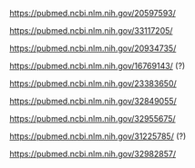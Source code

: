 https://pubmed.ncbi.nlm.nih.gov/20597593/

https://pubmed.ncbi.nlm.nih.gov/33117205/

https://pubmed.ncbi.nlm.nih.gov/20934735/

https://pubmed.ncbi.nlm.nih.gov/16769143/ (?)

https://pubmed.ncbi.nlm.nih.gov/23383650/

https://pubmed.ncbi.nlm.nih.gov/32849055/

https://pubmed.ncbi.nlm.nih.gov/32955675/

https://pubmed.ncbi.nlm.nih.gov/31225785/ (?)

https://pubmed.ncbi.nlm.nih.gov/32982857/